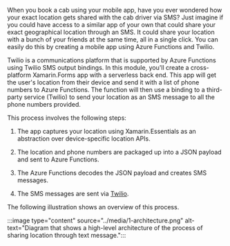 
When you book a cab using your mobile app, have you ever wondered how your exact location gets shared with the cab driver via SMS? Just imagine if you could have access to a similar app of your own that could share your exact geographical location through an SMS. It could share your location with a bunch of your friends at the same time, all in a single click. You can easily do this by creating a mobile app using Azure Functions and Twilio. 

Twilio is a communications platform that is supported by Azure Functions using Twilio SMS output bindings. In this module, you'll create a cross-platform Xamarin.Forms app with a serverless back end. This app will get the user's location from their device and send it with a list of phone numbers to Azure Functions. The function will then use a binding to a third-party service (Twilio) to send your location as an SMS message to all the phone numbers provided.

This process involves the following steps:

1. The app captures your location using Xamarin.Essentials as an abstraction over device-specific location APIs.

1. The location and phone numbers are packaged up into a JSON payload and sent to Azure Functions.

1. The Azure Functions decodes the JSON payload and creates SMS messages.

1. The SMS messages are sent via [Twilio](https://www.twilio.com/?azure-portal=true).

The following illustration shows an overview of this process.

:::image type="content" source="../media/1-architecture.png" alt-text="Diagram that shows a high-level architecture of the process of sharing location through text message.":::
